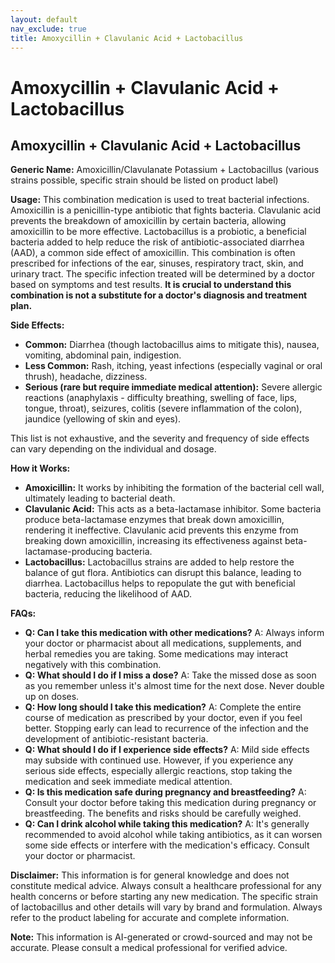 ```yaml
---
layout: default
nav_exclude: true
title: Amoxycillin + Clavulanic Acid + Lactobacillus
---
```


# Amoxycillin + Clavulanic Acid + Lactobacillus

## Amoxycillin + Clavulanic Acid + Lactobacillus

**Generic Name:** Amoxicillin/Clavulanate Potassium + Lactobacillus (various strains possible, specific strain should be listed on product label)


**Usage:** This combination medication is used to treat bacterial infections. Amoxicillin is a penicillin-type antibiotic that fights bacteria.  Clavulanic acid prevents the breakdown of amoxicillin by certain bacteria, allowing amoxicillin to be more effective. Lactobacillus is a probiotic, a beneficial bacteria added to help reduce the risk of antibiotic-associated diarrhea (AAD), a common side effect of amoxicillin.  This combination is often prescribed for infections of the ear, sinuses, respiratory tract, skin, and urinary tract. The specific infection treated will be determined by a doctor based on symptoms and test results.  **It is crucial to understand this combination is not a substitute for a doctor's diagnosis and treatment plan.**


**Side Effects:**

* **Common:** Diarrhea (though lactobacillus aims to mitigate this), nausea, vomiting, abdominal pain, indigestion.
* **Less Common:**  Rash, itching, yeast infections (especially vaginal or oral thrush), headache, dizziness.
* **Serious (rare but require immediate medical attention):**  Severe allergic reactions (anaphylaxis - difficulty breathing, swelling of face, lips, tongue, throat), seizures, colitis (severe inflammation of the colon), jaundice (yellowing of skin and eyes).

This list is not exhaustive, and the severity and frequency of side effects can vary depending on the individual and dosage.


**How it Works:**

* **Amoxicillin:**  It works by inhibiting the formation of the bacterial cell wall, ultimately leading to bacterial death.
* **Clavulanic Acid:** This acts as a beta-lactamase inhibitor.  Some bacteria produce beta-lactamase enzymes that break down amoxicillin, rendering it ineffective. Clavulanic acid prevents this enzyme from breaking down amoxicillin, increasing its effectiveness against beta-lactamase-producing bacteria.
* **Lactobacillus:** Lactobacillus strains are added to help restore the balance of gut flora.  Antibiotics can disrupt this balance, leading to diarrhea.  Lactobacillus helps to repopulate the gut with beneficial bacteria, reducing the likelihood of AAD.


**FAQs:**

* **Q: Can I take this medication with other medications?** A:  Always inform your doctor or pharmacist about all medications, supplements, and herbal remedies you are taking. Some medications may interact negatively with this combination.
* **Q: What should I do if I miss a dose?** A: Take the missed dose as soon as you remember unless it's almost time for the next dose.  Never double up on doses.
* **Q: How long should I take this medication?** A:  Complete the entire course of medication as prescribed by your doctor, even if you feel better. Stopping early can lead to recurrence of the infection and the development of antibiotic-resistant bacteria.
* **Q:  What should I do if I experience side effects?** A:  Mild side effects may subside with continued use.  However, if you experience any serious side effects, especially allergic reactions, stop taking the medication and seek immediate medical attention.
* **Q: Is this medication safe during pregnancy and breastfeeding?** A: Consult your doctor before taking this medication during pregnancy or breastfeeding. The benefits and risks should be carefully weighed.
* **Q: Can I drink alcohol while taking this medication?** A:  It's generally recommended to avoid alcohol while taking antibiotics, as it can worsen some side effects or interfere with the medication's efficacy.  Consult your doctor or pharmacist.


**Disclaimer:** This information is for general knowledge and does not constitute medical advice. Always consult a healthcare professional for any health concerns or before starting any new medication.  The specific strain of lactobacillus and other details will vary by brand and formulation. Always refer to the product labeling for accurate and complete information.


**Note:** This information is AI-generated or crowd-sourced and may not be accurate. Please consult a medical professional for verified advice.